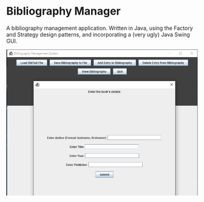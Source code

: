 # Bibliography Manager

A bibliography management application. Written in Java, using the Factory and Strategy design patterns, and incorporating a (very ugly) Java Swing GUI.

![Screenshot of GUI while creating new book entry](./gui-screenshot.PNG)